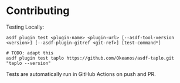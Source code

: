 # Contributing

Testing Locally:

```shell
asdf plugin test <plugin-name> <plugin-url> [--asdf-tool-version <version>] [--asdf-plugin-gitref <git-ref>] [test-command*]

# TODO: adapt this
asdf plugin test taplo https://github.com/Okeanos/asdf-taplo.git "taplo --version"
```

Tests are automatically run in GitHub Actions on push and PR.
